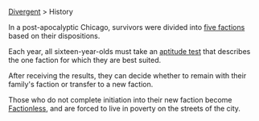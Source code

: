 [Divergent](divergent) > History

In a post-apocalyptic Chicago, survivors were divided into [five factions](divergent-factions) based on their dispositions.

Each year, all sixteen-year-olds must take an [aptitude test](divergent-aptitude-test) that describes the one faction for which they are best suited.

After receiving the results, they can decide whether to remain with their family's faction or transfer to a new faction.

Those who do not complete initiation into their new faction become [Factionless](divergent-factionless), and are forced to live in poverty on the streets of the city.